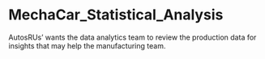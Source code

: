 # MechaCar_Statistical_Analysis
AutosRUs’ wants the data analytics team to review the production data for insights that may help the manufacturing team.
